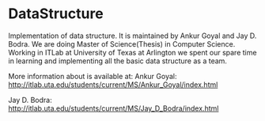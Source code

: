 # DataStructure
Implementation of data structure.
It is maintained by Ankur Goyal and Jay D. Bodra. We are doing Master of Science(Thesis) in Computer Science. 
Working in ITLab at University of Texas at Arlington we spent our spare time in learning and implementing all the 
basic data structure as a team. 

More information about is available at:
Ankur Goyal: http://itlab.uta.edu/students/current/MS/Ankur_Goyal/index.html

Jay D. Bodra: http://itlab.uta.edu/students/current/MS/Jay_D_Bodra/index.html
